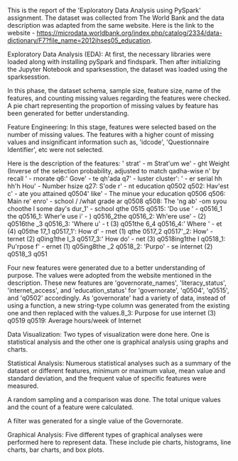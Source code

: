 This is the report of the 'Exploratory Data Analysis using PySpark' assignment. The dataset was collected from The World Bank and the data description was adapted from the same website. Here is the link to the website - https://microdata.worldbank.org/index.php/catalog/2334/data-dictionary/F7?file_name=2012ihses05_education.

Exploratory Data Analysis (EDA):
At first, the necessary libraries were loaded along with installing pySpark and findspark. Then after initializing the Jupyter Notebook and sparksesstion, the dataset was loaded using the sparksesstion.

In this phase, the dataset schema, sample size, feature size, name of the features, and counting missing values regarding the features were checked. A pie chart representing the proportion of missing values by feature has been generated for better understanding.

Feature Engineering:
In this stage, features were selected based on the number of missing values. The features with a higher count of missing values and insignificant information such as, 'idcode', 'Questionnaire Identifier', etc were not selected.

Here is the description of the features: ' strat' - m Strat'um we' - ght Weight (Inverse of the selection probability, adjusted to match qadha-wise n' by recall ' - rnorate q6:' Gove' - te qh'ada q7' - luster cluster': ' - er serial hh hh'h Hou' - Number hsize q27: S'ode r' - nt education q0502 q502: Hav'est c' - ate you attained q0504' like' - The minue your education q0506 q506: Main re' enro' - school / /what grade ar q0508 q508: The 'ng ab' -om syou choothe l some day's dur_1' - school qthe 0515 q0515: 'Do use ' - q0516_1 the q0516_1: Wher'e use i' - ) q0516_2the q0516_2: Wh'ere use' - (2) q0516the _3 q0516_3: 'Where u' - t (3) q051the 6_4 q0516_4:' Where ' - et (4) q05the 17_1 q0517_1': How d' - rnet (1) qthe 0517_2 q0517'_2: How' - ternet (2) q0ing1the I_3 q0517_3:' How do' - net (3) q0518ing1the I q0518_1: Pu'rpose f' - ernet (1) q05ing8the _2 q0518_2: 'Purpo' - se internet (2) q0518_3 q051

Four new features were generated due to a better understanding of purpose. The values were adopted from the website mentioned in the description. These new features are 'governorate_names', 'literacy_status', 'internet_access', and 'education_status' for 'governorate', 'q0504', 'q0515', and 'q0502' accordingly. As 'governorate' had a variety of data, instead of using a function, a new string-type column was generated from the existing one and then replaced with the values.8_3: Purpose for use internet (3) q0519 q0519: Average hours/week of Internet

Data Visualization:
Two types of visualization were done here. One is statistical analysis and the other one is graphical analysis using graphs and charts.

Statistical Analysis:
Numerous statistical analyses such as a summary of the dataset or different features, minimum or maximum value, mean value and standard deviation, and the frequent value of specific features were measured.

A random sampling and a comparison was done. The total unique values and the count of a feature were calculated.

A filter was generated for a single value of the Governorate.

Graphical Analysis:
Five different types of graphical analyses were performed here to represent data. These include pie charts, histograms, line charts, bar charts, and box plots.